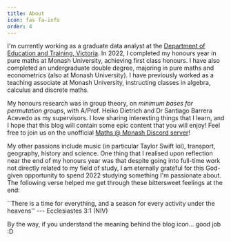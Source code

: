 ```yaml
---
title: About
icon: fas fa-info
order: 4
---
```


I'm currently working as a graduate data analyst at the [Department of Education and Training, Victoria](https://education.vic.gov.au/). In 2022, I completed my honours year in pure maths at Monash University, achieving first class honours. I have also completed an undergraduate double degree, majoring in pure maths and econometrics (also at Monash University). I have previously worked as a teaching associate at Monash University, instructing classes in algebra, calculus and discrete maths.

My honours research was in group theory, on *minimum bases for permutation groups*, with A/Prof. Heiko Dietrich and Dr Santiago Barrera Acevedo as my supervisors. I love sharing interesting things that I learn, and I hope that this blog will contain some epic content that you will enjoy! Feel free to join us on the unofficial [Maths @ Monash Discord server](https://discord.gg/hx63ZwSXBg)!

My other passions include music (in particular Taylor Swift lol), transport, geography, history and science. One thing that I realised upon reflection near the end of my honours year was that despite going into full-time work not directly related to my field of study, I am eternally grateful for this God-given opportunity to spend 2022 studying something I'm passionate about. The following verse helped me get through these bittersweet feelings at the end:

``There is a time for everything,
    and a season for every activity under the heavens''
    --- Ecclesiastes 3:1 (NIV)

By the way, if you understand the meaning behind the blog icon... good job :D
